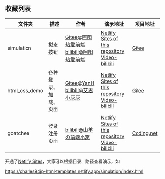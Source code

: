 ## 收藏列表

| 文件夹 | 描述 | 作者 | 演示地址 | 项目地址 |
| ---- | ---- | ---- | ---- | ---- |
| simulation | 拟态按钮 | [Gitee@阿阳热爱前端](https://gitee.com/QH_ayang)<br/>[bilibili@阿阳热爱前端](https://space.bilibili.com/478490349) | [Netlify Sites of this repository ](https://charles94jp-html-templates.netlify.app/simulation/index.html)<br>[Video-bilibili](https://b23.tv/8NQNmLN) | [Gitee](https://gitee.com/QH_ayang/simulation) |
| html_css_demo | 各种登录、加载、页面 | [Gitee@YanH](https://gitee.com/wyanhui02)<br>[bilibili@艾恩小灰灰](https://b23.tv/y5gzFZF) | [Netlify Sites of this repository](https://charles94jp-html-templates.netlify.app/html_css_demo/html/99.html)<br/>[Video-bilibili](https://b23.tv/y5gzFZF) | [Gitee](https://gitee.com/wyanhui02/html_css_demo) |
| goatchen | 登录注册页面 | [bilibili@山羊の前端小窝](https://space.bilibili.com/266664645) | [Netlify Sites of this repository](https://charles94jp-html-templates.netlify.app/goatchen/sign-in-and-sign-up/index.html)<br/>[Video-bilibili](https://www.bilibili.com/video/BV14F411p7Lm) | [Coding.net](https://goatchen.coding.net/public/html-css/HTML-CSS/git/files) |

开通了[Netlify Sites](https://charles94jp-html-templates.netlify.app)，大家可以根据目录、路径查看演示，如

https://charles94jp-html-templates.netlify.app/simulation/index.html